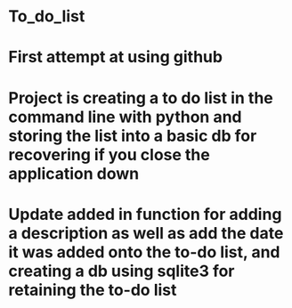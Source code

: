 # To_do_list

# First attempt at using github 

# Project is creating a to do list in the command line with python and storing the list into a basic db for recovering if you close the application down

# Update added in function for adding a description as well as add the date it was added onto the to-do list, and creating a db using sqlite3 for retaining the to-do list
